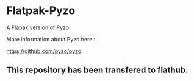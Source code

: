 # Flatpak-Pyzo
A Flapak version of Pyzo

More information about Pyzo here : 

 https://github.com/pyzo/pyzo


## This repository has been transfered to flathub. 


